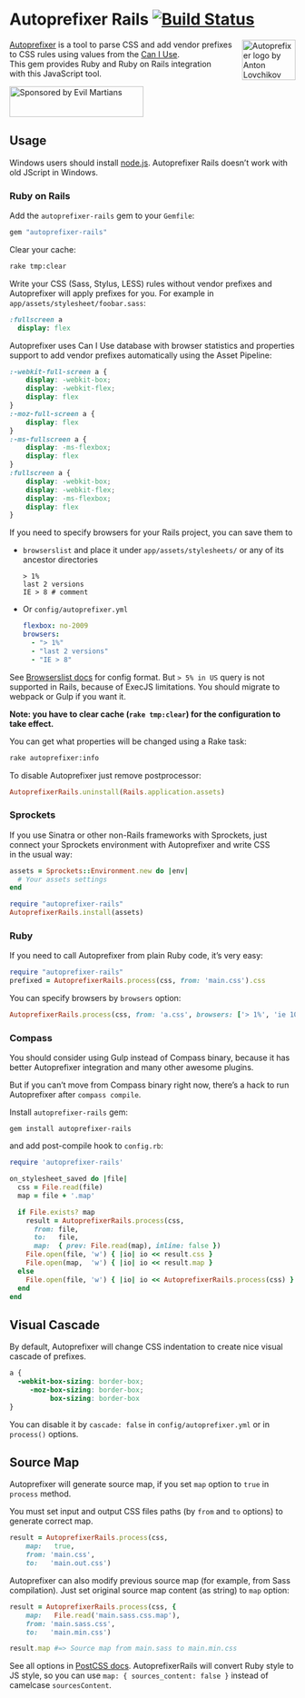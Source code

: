 ﻿# Autoprefixer Rails [![Build Status][ci-img]][ci]

<img align="right" width="94" height="71"
     src="http://postcss.github.io/autoprefixer/logo.png"
     title="Autoprefixer logo by Anton Lovchikov">

[Autoprefixer] is a tool to parse CSS and add vendor prefixes to CSS rules
using values from the [Can I Use]. This gem provides Ruby and Ruby on Rails
integration with this JavaScript tool.

<a href="https://evilmartians.com/?utm_source=autoprefixer-rails">
<img src="https://evilmartians.com/badges/sponsored-by-evil-martians.svg" alt="Sponsored by Evil Martians" width="236" height="54">
</a>

[Autoprefixer]:  https://github.com/postcss/autoprefixer
[Can I Use]:     http://caniuse.com/
[ci-img]:        https://travis-ci.org/ai/autoprefixer-rails.svg
[ci]:            https://travis-ci.org/ai/autoprefixer-rails

## Usage

Windows users should install [node.js](http://nodejs.org/).
Autoprefixer Rails doesn’t work with old JScript in Windows.

### Ruby on Rails

Add the `autoprefixer-rails` gem to your `Gemfile`:

```ruby
gem "autoprefixer-rails"
```

Clear your cache:

```sh
rake tmp:clear
```

Write your CSS (Sass, Stylus, LESS) rules without vendor prefixes
and Autoprefixer will apply prefixes for you.
For example in `app/assets/stylesheet/foobar.sass`:

```sass
:fullscreen a
  display: flex
```

Autoprefixer uses Can I Use database with browser statistics and properties
support to add vendor prefixes automatically using the Asset Pipeline:

```css
:-webkit-full-screen a {
    display: -webkit-box;
    display: -webkit-flex;
    display: flex
}
:-moz-full-screen a {
    display: flex
}
:-ms-fullscreen a {
    display: -ms-flexbox;
    display: flex
}
:fullscreen a {
    display: -webkit-box;
    display: -webkit-flex;
    display: -ms-flexbox;
    display: flex
}
```

If you need to specify browsers for your Rails project, you can save them to

* `browserslist` and place it under `app/assets/stylesheets/`
   or any of its ancestor directories

    ```
    > 1%
    last 2 versions
    IE > 8 # comment
    ```

* Or `config/autoprefixer.yml`

    ```yaml
    flexbox: no-2009
    browsers:
      - "> 1%"
      - "last 2 versions"
      - "IE > 8"
    ```

See [Browserslist docs] for config format. But `> 5% in US` query is not
supported in Rails, because of ExecJS limitations. You should migrate to webpack
or Gulp if you want it.

__Note: you have to clear cache (`rake tmp:clear`) for the configuration
to take effect.__

You can get what properties will be changed using a Rake task:

```sh
rake autoprefixer:info
```

To disable Autoprefixer just remove postprocessor:

```ruby
AutoprefixerRails.uninstall(Rails.application.assets)
```

[Browserslist docs]: https://github.com/ai/browserslist
[Firefox ESR]:       http://www.mozilla.org/en/firefox/organizations/faq/

### Sprockets

If you use Sinatra or other non-Rails frameworks with Sprockets,
just connect your Sprockets environment with Autoprefixer and write CSS
in the usual way:

```ruby
assets = Sprockets::Environment.new do |env|
  # Your assets settings
end

require "autoprefixer-rails"
AutoprefixerRails.install(assets)
```

### Ruby

If you need to call Autoprefixer from plain Ruby code, it’s very easy:

```ruby
require "autoprefixer-rails"
prefixed = AutoprefixerRails.process(css, from: 'main.css').css
```

You can specify browsers by `browsers` option:

```ruby
AutoprefixerRails.process(css, from: 'a.css', browsers: ['> 1%', 'ie 10']).css
```

### Compass

You should consider using Gulp instead of Compass binary,
because it has better Autoprefixer integration and many other awesome plugins.

But if you can’t move from Compass binary right now, there’s a hack
to run Autoprefixer after `compass compile`.

Install `autoprefixer-rails` gem:

```
gem install autoprefixer-rails
```

and add post-compile hook to `config.rb`:

```ruby
require 'autoprefixer-rails'

on_stylesheet_saved do |file|
  css = File.read(file)
  map = file + '.map'

  if File.exists? map
    result = AutoprefixerRails.process(css,
      from: file,
      to:   file,
      map:  { prev: File.read(map), inline: false })
    File.open(file, 'w') { |io| io << result.css }
    File.open(map,  'w') { |io| io << result.map }
  else
    File.open(file, 'w') { |io| io << AutoprefixerRails.process(css) }
  end
end
```

## Visual Cascade

By default, Autoprefixer will change CSS indentation to create nice visual
cascade of prefixes.

```css
a {
  -webkit-box-sizing: border-box;
     -moz-box-sizing: border-box;
          box-sizing: border-box
}
```

You can disable it by `cascade: false` in `config/autoprefixer.yml`
or in `process()` options.

## Source Map

Autoprefixer will generate source map, if you set `map` option to `true` in
`process` method.

You must set input and output CSS files paths (by `from` and `to` options)
to generate correct map.

```ruby
result = AutoprefixerRails.process(css,
    map:   true,
    from: 'main.css',
    to:   'main.out.css')
```

Autoprefixer can also modify previous source map (for example, from Sass
compilation). Just set original source map content (as string) to `map` option:

```ruby
result = AutoprefixerRails.process(css, {
    map:   File.read('main.sass.css.map'),
    from: 'main.sass.css',
    to:   'main.min.css')

result.map #=> Source map from main.sass to main.min.css
```

See all options in [PostCSS docs]. AutoprefixerRails will convert Ruby style
to JS style, so you can use `map: { sources_content: false }`
instead of camelcase `sourcesContent`.

[PostCSS docs]: https://github.com/postcss/postcss#source-map-1
